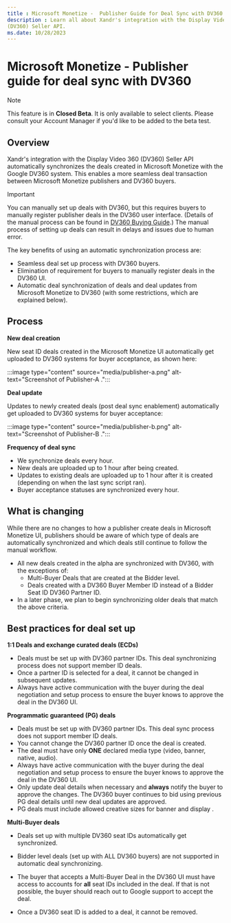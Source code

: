 ```yaml
---
title : Microsoft Monetize -  Publisher Guide for Deal Sync with DV360 
description : Learn all about Xandr's integration with the Display Video 360
(DV360) Seller API. 
ms.date: 10/28/2023
---
```



# Microsoft Monetize -  Publisher guide for deal sync with DV360 

> [!NOTE]
> This feature is in **Closed Beta**. It is only available to select clients. Please consult your Account Manager if you'd like to be added to the beta test.

## Overview

Xandr's integration with the Display Video 360
(DV360) Seller API automatically synchronizes the deals created in
Microsoft Monetize with the Google DV360 system.
This enables a more seamless deal transaction between
Microsoft Monetize publishers and DV360 buyers.

> [!IMPORTANT]
> You can manually set up deals with DV360, but this requires buyers to manually register publisher deals in the DV360 user interface. (Details of the manual process can be found in [DV360 Buying Guide](../bidders/dv360-buying-guide.md).) The manual process of setting up deals can result in delays and issues due to human error.

The key benefits of using an automatic synchronization process are:

- Seamless deal set up process with DV360 buyers.
- Elimination of requirement for buyers to manually register deals in
  the DV360 UI.
- Automatic deal synchronization of deals and deal updates from
  Microsoft Monetize to DV360 (with some
  restrictions, which are explained below).

## Process

**New deal creation**

New seat ID deals created in the Microsoft Monetize
UI automatically get uploaded to DV360 systems for buyer acceptance, as
shown here:

:::image type="content" source="media/publisher-a.png" alt-text="Screenshot of Publisher-A .":::
  
**Deal update**

Updates to newly created deals (post deal sync enablement) automatically
get uploaded to DV360 systems for buyer acceptance:

:::image type="content" source="media/publisher-b.png" alt-text="Screenshot of Publisher-B .":::

 **Frequency of deal sync**

- We synchronize deals every hour.
- New deals are uploaded up to 1 hour after being created.
- Updates to existing deals are uploaded up to 1 hour after it is
  created (depending on when the last sync script ran).
- Buyer acceptance statuses are synchronized every hour.

## What is changing

While there are no changes to how a publisher create deals in
Microsoft Monetize UI, publishers should be aware of
which type of deals are automatically synchronized and which deals still
continue to follow the manual workflow.

- All new deals created in the alpha are synchronized with DV360, with
  the exceptions of:
  - Multi-Buyer Deals that are created at the Bidder level.
  - Deals created with a DV360 Buyer Member ID instead of a Bidder Seat
    ID DV360 Partner ID.
- In a later phase, we plan to begin synchronizing older deals that
  match the above criteria.

## Best practices for deal set up

**1:1 Deals and exchange curated deals (ECDs)**

- Deals must be set up with DV360 partner IDs. This deal synchronizing
  process does not support member ID deals.
- Once a partner ID is selected for a deal, it cannot be changed in
  subsequent updates.
- Always have active communication with the buyer during the deal
  negotiation and setup process to ensure the buyer knows to approve the
  deal in the DV360 UI.

**Programmatic guaranteed (PG) deals**

- Deals must be set up with DV360 partner IDs. This deal sync process
  does not support member ID deals.
- You cannot change the DV360 partner ID once the deal is created.
- The deal must have only **ONE** declared media type (video, banner,
  native, audio).
- Always have active communication with the buyer during the deal
  negotiation and setup process to ensure the buyer knows to approve the
  deal in the DV360 UI.
- Only update deal details when necessary and **always** notify the
  buyer to approve the changes. The DV360 buyer continues to bid using
  previous PG deal details until new deal updates are approved.
- PG deals must include allowed creative sizes for banner and display .

**Multi-Buyer deals**

- Deals set up with multiple DV360 seat IDs automatically get
  synchronized.

- Bidder level deals (set up with ALL DV360 buyers) are not supported in
  automatic deal synchronizing.

- The buyer that accepts a Multi-Buyer Deal in the DV360 UI must have
  access to accounts for **all** seat IDs included in the deal. If that
  is not possible, the buyer should reach out to Google support to
  accept the deal.

- Once a DV360 seat ID is added to a deal, it cannot be removed.








